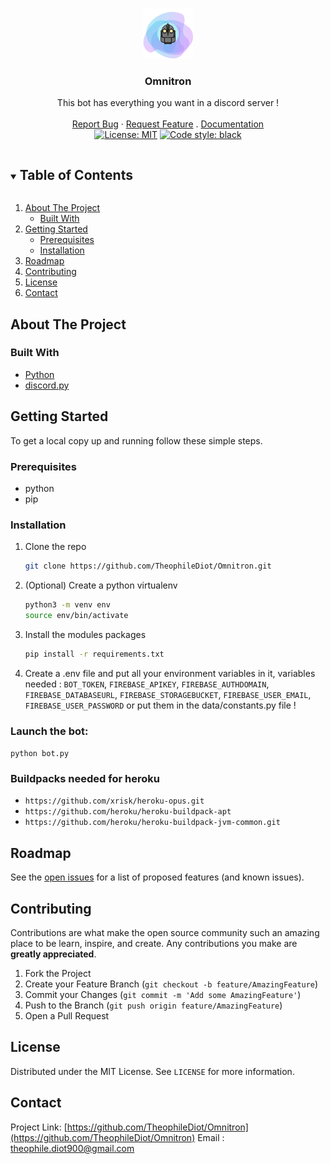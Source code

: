 <!-- PROJECT LOGO -->
<br />
<p align="center">
  <a href="https://github.com/TheophileDiot/Omnitron">
    <img src="omnitron.png" alt="Logo" width="80" height="80">
  </a>

  <h3 align="center">Omnitron</h3>

  <p align="center">
    This bot has everything you want in a discord server !
    <br />
    <br />
    <a href="https://github.com/TheophileDiot/Omnitron/issues">Report Bug</a>
    ·
    <a href="https://github.com/TheophileDiot/Omnitron/issues">Request Feature</a>
    .
    <a href="https://theophilediot.github.io/Omnitron/">Documentation</a>
    <br />
    <a href="https://github.com/TheophileDiot/Omnitron/main/LICENSE"><img alt="License: MIT" src="https://black.readthedocs.io/en/stable/_static/license.svg"></a>
    <a href="https://github.com/psf/black"><img alt="Code style: black" src="https://img.shields.io/badge/code%20style-black-000000.svg"></a>
  </p>
</p>

<!-- TABLE OF CONTENTS -->
<details open="open">
  <summary><h2 style="display: inline-block">Table of Contents</h2></summary>
  <ol>
    <li>
      <a href="#about-the-project">About The Project</a>
      <ul>
        <li><a href="#built-with">Built With</a></li>
      </ul>
    </li>
    <li>
      <a href="#getting-started">Getting Started</a>
      <ul>
        <li><a href="#prerequisites">Prerequisites</a></li>
        <li><a href="#installation">Installation</a></li>
      </ul>
    </li>
    <li><a href="#roadmap">Roadmap</a></li>
    <li><a href="#contributing">Contributing</a></li>
    <li><a href="#license">License</a></li>
    <li><a href="#contact">Contact</a></li>
  </ol>
</details>

<!-- ABOUT THE PROJECT -->

## About The Project

### Built With

- [Python](https://www.python.org)
- [discord.py](https://discordpy.readthedocs.io/en/stable/)

<!-- GETTING STARTED -->

## Getting Started

To get a local copy up and running follow these simple steps.

### Prerequisites

- python
- pip

### Installation

1. Clone the repo

   ```sh
   git clone https://github.com/TheophileDiot/Omnitron.git
   ```

2. (Optional) Create a python virtualenv

   ```sh
   python3 -m venv env
   source env/bin/activate
   ```

3. Install the modules packages

   ```sh
   pip install -r requirements.txt
   ```

4. Create a .env file and put all your environment variables in it, variables needed : `BOT_TOKEN`, `FIREBASE_APIKEY`, `FIREBASE_AUTHDOMAIN`, `FIREBASE_DATABASEURL`, `FIREBASE_STORAGEBUCKET`, `FIREBASE_USER_EMAIL`, `FIREBASE_USER_PASSWORD` or put them in the data/constants.py file !

### Launch the bot:

`python bot.py`

### Buildpacks needed for heroku

- `https://github.com/xrisk/heroku-opus.git`
- `https://github.com/heroku/heroku-buildpack-apt`
- `https://github.com/heroku/heroku-buildpack-jvm-common.git`

<!-- ROADMAP -->

## Roadmap

See the [open issues](https://github.com/TheophileDiot/Omnitron/issues) for a list of proposed features (and known issues).

<!-- CONTRIBUTING -->

## Contributing

Contributions are what make the open source community such an amazing place to be learn, inspire, and create. Any contributions you make are **greatly appreciated**.

1. Fork the Project
2. Create your Feature Branch (`git checkout -b feature/AmazingFeature`)
3. Commit your Changes (`git commit -m 'Add some AmazingFeature'`)
4. Push to the Branch (`git push origin feature/AmazingFeature`)
5. Open a Pull Request

<!-- LICENSE -->

## License

Distributed under the MIT License. See `LICENSE` for more information.

<!-- CONTACT -->

## Contact

Project Link: [https://github.com/TheophileDiot/Omnitron](https://github.com/TheophileDiot/Omnitron)
Email : [theophile.diot900@gmail.com](mailto:theophile.diot900@gmail.com)
